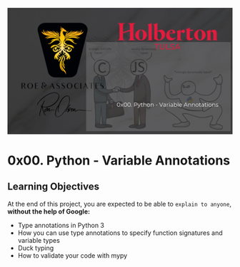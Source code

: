 ![0x00-python_variable_annotations_banner](https://github.com/ronroeandassociates/assets/blob/master/images/0x00-python_variable_annotations_banner.png)

# 0x00. Python - Variable Annotations

## Learning Objectives

At the end of this project, you are expected to be able to `explain to anyone`, **without the help of Google:**

- Type annotations in Python 3
- How you can use type annotations to specify function signatures and variable types
- Duck typing
- How to validate your code with mypy
